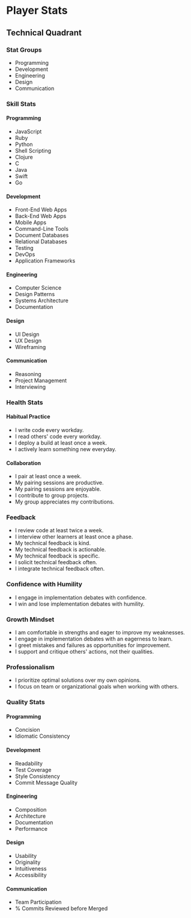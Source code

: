 # Player Stats

## Technical Quadrant

### Stat Groups

- Programming
- Development
- Engineering
- Design
- Communication

### Skill Stats

#### Programming
- JavaScript
- Ruby
- Python
- Shell Scripting
- Clojure
- C
- Java
- Swift
- Go

#### Development
- Front-End Web Apps
- Back-End Web Apps
- Mobile Apps
- Command-Line Tools
- Document Databases
- Relational Databases
- Testing
- DevOps
- Application Frameworks

#### Engineering
- Computer Science
- Design Patterns
- Systems Architecture
- Documentation

#### Design
- UI Design
- UX Design
- Wireframing

#### Communication
  - Reasoning
  - Project Management
  - Interviewing

### Health Stats

#### Habitual Practice
- I write code every workday.
- I read others' code every workday.
- I deploy a build at least once a week.
- I actively learn something new everyday.

#### Collaboration
- I pair at least once a week.
- My pairing sessions are productive.
- My pairing sessions are enjoyable.
- I contribute to group projects.
- My group appreciates my contributions.

### Feedback
- I review code at least twice a week.
- I interview other learners at least once a phase.
- My technical feedback is kind.
- My technical feedback is actionable.
- My technical feedback is specific.
- I solicit technical feedback often.
- I integrate technical feedback often.

### Confidence with Humility
- I engage in implementation debates with confidence.
- I win and lose implementation debates with humility.

### Growth Mindset
- I am comfortable in strengths and eager to improve my weaknesses.
- I engage in implementation debates with an eagerness to learn.
- I greet mistakes and failures as opportunities for improvement.
- I support and critique others' actions, not their qualities.

### Professionalism
- I prioritize optimal solutions over my own opinions.
- I focus on team or organizational goals when working with others.

### Quality Stats

#### Programming
- Concision
- Idiomatic Consistency

#### Development
- Readability
- Test Coverage
- Style Consistency
- Commit Message Quality

#### Engineering
- Composition
- Architecture
- Documentation
- Performance

#### Design
- Usability
- Originality
- Intuitiveness
- Accessibility

#### Communication
- Team Participation
- % Commits Reviewed before Merged
